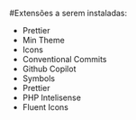 #Extensões a serem instaladas:

- Prettier
- Min Theme
- Icons
- Conventional Commits
- Github Copilot
- Symbols
- Prettier
- PHP Intelisense
- Fluent Icons
  
